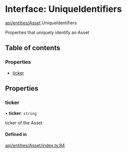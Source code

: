 # Interface: UniqueIdentifiers

[api/entities/Asset](../wiki/api.entities.Asset).UniqueIdentifiers

Properties that uniquely identify an Asset

## Table of contents

### Properties

- [ticker](../wiki/api.entities.Asset.UniqueIdentifiers#ticker)

## Properties

### ticker

• **ticker**: `string`

ticker of the Asset

#### Defined in

[api/entities/Asset/index.ts:84](https://github.com/PolymeshAssociation/polymesh-sdk/blob/2d3ac2ae/src/api/entities/Asset/index.ts#L84)
